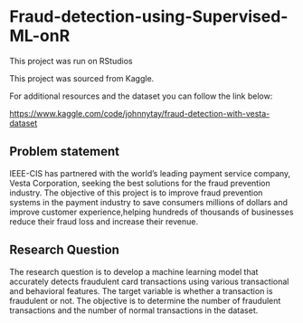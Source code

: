 # Fraud-detection-using-Supervised-ML-onR
This project was run on RStudios

This project was sourced from Kaggle.

For additional resources and the dataset you can follow the link below:

https://www.kaggle.com/code/johnnytay/fraud-detection-with-vesta-dataset

## Problem statement

IEEE-CIS has partnered with the world’s leading payment service company, Vesta Corporation, seeking the best solutions for the fraud prevention industry. The objective of this project is to improve fraud prevention systems in the payment industry to save consumers millions of dollars and improve customer experience,helping hundreds of thousands of businesses reduce their fraud loss and increase their revenue.

## Research Question

The research question is to develop a machine learning model that accurately detects fraudulent card transactions using various transactional and behavioral features. The target variable is whether a transaction is fraudulent or not. The objective is to determine the number of fraudulent transactions and the number of normal transactions in the dataset.
